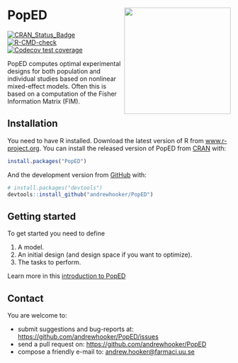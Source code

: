 
<!-- README.md is generated from README.Rmd. Please edit that file -->

# PopED <img src="man/figures/logo.png" align="right" alt="" width="240" />

<!-- badges: start -->

[![CRAN_Status_Badge](https://www.r-pkg.org/badges/version/PopED)](https://CRAN.R-project.org/package=PopED)
[![R-CMD-check](https://github.com/andrewhooker/PopED/actions/workflows/R-CMD-check.yaml/badge.svg)](https://github.com/andrewhooker/PopED/actions/workflows/R-CMD-check.yaml)
[![Codecov test
coverage](https://codecov.io/gh/andrewhooker/PopED/graph/badge.svg)](https://app.codecov.io/gh/andrewhooker/PopED)
<!-- badges: end -->

PopED computes optimal experimental designs for both population and
individual studies based on nonlinear mixed-effect models. Often this is
based on a computation of the Fisher Information Matrix (FIM).

## Installation

You need to have R installed. Download the latest version of R from
www.r-project.org. You can install the released version of PopED from
[CRAN](https://CRAN.R-project.org) with:

``` r
install.packages("PopED")
```

And the development version from [GitHub](https://github.com/) with:

``` r
# install.packages("devtools")
devtools::install_github("andrewhooker/PopED")
```

## Getting started

To get started you need to define

1.  A model.
2.  An initial design (and design space if you want to optimize).
3.  The tasks to perform.

Learn more in this [introduction to
PopED](https://andrewhooker.github.io/PopED/articles/intro-poped.html)

## Contact

You are welcome to:

- submit suggestions and bug-reports at:
  <https://github.com/andrewhooker/PopED/issues>
- send a pull request on: <https://github.com/andrewhooker/PopED>
- compose a friendly e-mail to: <andrew.hooker@farmaci.uu.se>
